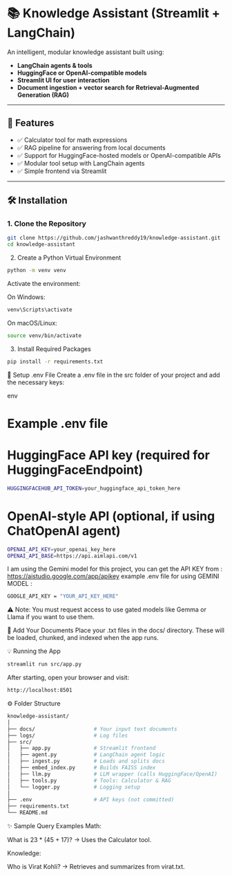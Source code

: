 # 📚 Knowledge Assistant (Streamlit + LangChain)

An intelligent, modular knowledge assistant built using:
- **LangChain agents & tools**
- **HuggingFace or OpenAI-compatible models**
- **Streamlit UI for user interaction**
- **Document ingestion + vector search for Retrieval-Augmented Generation (RAG)**

---

## 🚀 Features

- ✅ Calculator tool for math expressions  
- ✅ RAG pipeline for answering from local documents  
- ✅ Support for HuggingFace-hosted models or OpenAI-compatible APIs  
- ✅ Modular tool setup with LangChain agents  
- ✅ Simple frontend via Streamlit  

---

## 🛠️ Installation

### 1. Clone the Repository

```bash
git clone https://github.com/jashwanthreddy19/knowledge-assistant.git
cd knowledge-assistant
```
2. Create a Python Virtual Environment
```bash
python -m venv venv
```
Activate the environment:

On Windows:

```bash
venv\Scripts\activate
```
On macOS/Linux:

```bash
source venv/bin/activate
```
3. Install Required Packages
```bash
pip install -r requirements.txt
```
🔐 Setup .env File
Create a .env file in the src folder of your project and add the necessary keys:

env
# Example .env file

# HuggingFace API key (required for HuggingFaceEndpoint)
```bash
HUGGINGFACEHUB_API_TOKEN=your_huggingface_api_token_here
```
# OpenAI-style API (optional, if using ChatOpenAI agent)
```bash
OPENAI_API_KEY=your_openai_key_here
OPENAI_API_BASE=https://api.aimlapi.com/v1
```
I am using the Gemini model for this project, you can get the API KEY from :
https://aistudio.google.com/app/apikey
example .env file for using GEMINI MODEL :
```bash
GOOGLE_API_KEY = "YOUR_API_KEY_HERE"
```
⚠️ Note: You must request access to use gated models like Gemma or Llama if you want to use them.

📄 Add Your Documents
Place your .txt files in the docs/ directory. These will be loaded, chunked, and indexed when the app runs.

💡 Running the App
```bash
streamlit run src/app.py
```
After starting, open your browser and visit:
```bash
http://localhost:8501
```
⚙️ Folder Structure
```bash
knowledge-assistant/
│
├── docs/                   # Your input text documents
├── logs/                   # Log files
├── src/
│   ├── app.py              # Streamlit frontend
│   ├── agent.py            # LangChain agent logic
│   ├── ingest.py           # Loads and splits docs
│   ├── embed_index.py      # Builds FAISS index
│   ├── llm.py              # LLM wrapper (calls HuggingFace/OpenAI)
│   ├── tools.py            # Tools: Calculator & RAG
│   └── logger.py           # Logging setup
│
├── .env                    # API keys (not committed)
├── requirements.txt
└── README.md
```
✨ Sample Query Examples
Math:

What is 23 * (45 + 17)?
→ Uses the Calculator tool.

Knowledge:

Who is Virat Kohli?
→ Retrieves and summarizes from virat.txt.
